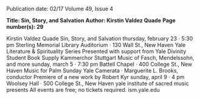 Publication date: 02/17
Volume 49, Issue 4

**Title: Sin, Story, and Salvation**
**Author: Kirstin Valdez Quade**
**Page number(s): 29**

Kirstin Valdez Quade
Sin, Story, and Salvation
thursday, february 23 · 5:30 pm
Sterling Memorial Library Auditorium · 130 Wall St., New Haven
Yale Literature & Spirituality Series 
Presented with support from Yale Divinity Student Book Supply
Kammerchor Stuttgart
Music of Fasch, Mendelssohn, and more
sunday, march 5 · 7:30 pm
Battell Chapel · 400 College St., New Haven
Music for Palm Sunday 
Yale Camerata · Marguerite L. Brooks, conductor
Premiere of a new work by Robert Kyr
sunday, april 9 · 4 pm
Woolsey Hall · 500 College St., New Haven
yale institute of sacred music presents
All events are free; no tickets required. ism.yale.edu